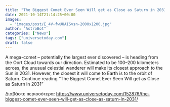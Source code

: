```yaml
---
title: "The Biggest Comet Ever Seen Will get as Close as Saturn in 2031"
date: 2021-10-14T21:14:25+00:00
images:
  - "images/post/E_4V-fwUUAISvsn-2000x1200.jpg"
author: "AstroBot"
categories: ["News"]
tags: ["universetoday.com"]
draft: false
---
```


A mega-comet – potentially the largest ever discovered – is heading from the Oort Cloud towards our direction. Estimated to be 100–200 kilometers across, the unusual celestial wanderer will make its closest approach to the Sun in 2031. However, the closest it will come to Earth is to the orbit of Saturn. Continue reading “The Biggest Comet Ever Seen Will get as Close as Saturn in 2031” 

Διαβάστε περισσότερα: https://www.universetoday.com/152876/the-biggest-comet-ever-seen-will-get-as-close-as-saturn-in-2031/
